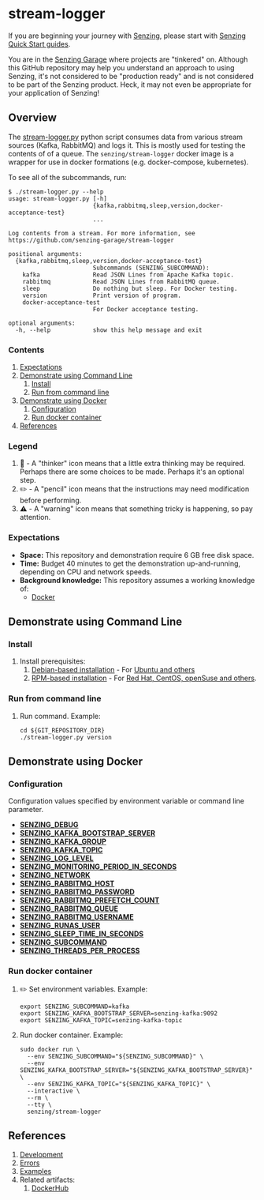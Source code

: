 # stream-logger

If you are beginning your journey with [Senzing],
please start with [Senzing Quick Start guides].

You are in the [Senzing Garage] where projects are "tinkered" on.
Although this GitHub repository may help you understand an approach to using Senzing,
it's not considered to be "production ready" and is not considered to be part of the Senzing product.
Heck, it may not even be appropriate for your application of Senzing!

## Overview

The [stream-logger.py] python script consumes data
from various stream sources (Kafka, RabbitMQ) and logs it.
This is mostly used for testing the contents of of a queue.
The `senzing/stream-logger` docker image is a wrapper for use in docker formations (e.g. docker-compose, kubernetes).

To see all of the subcommands, run:

```console
$ ./stream-logger.py --help
usage: stream-logger.py [-h]
                        {kafka,rabbitmq,sleep,version,docker-acceptance-test}
                        ...

Log contents from a stream. For more information, see
https://github.com/senzing-garage/stream-logger

positional arguments:
  {kafka,rabbitmq,sleep,version,docker-acceptance-test}
                        Subcommands (SENZING_SUBCOMMAND):
    kafka               Read JSON Lines from Apache Kafka topic.
    rabbitmq            Read JSON Lines from RabbitMQ queue.
    sleep               Do nothing but sleep. For Docker testing.
    version             Print version of program.
    docker-acceptance-test
                        For Docker acceptance testing.

optional arguments:
  -h, --help            show this help message and exit
```

### Contents

1. [Expectations]
1. [Demonstrate using Command Line]
   1. [Install]
   1. [Run from command line]
1. [Demonstrate using Docker]
   1. [Configuration]
   1. [Run docker container]
1. [References]

### Legend

1. :thinking: - A "thinker" icon means that a little extra thinking may be required.
   Perhaps there are some choices to be made.
   Perhaps it's an optional step.
1. :pencil2: - A "pencil" icon means that the instructions may need modification before performing.
1. :warning: - A "warning" icon means that something tricky is happening, so pay attention.

### Expectations

- **Space:** This repository and demonstration require 6 GB free disk space.
- **Time:** Budget 40 minutes to get the demonstration up-and-running, depending on CPU and network speeds.
- **Background knowledge:** This repository assumes a working knowledge of:
  - [Docker]

## Demonstrate using Command Line

### Install

1. Install prerequisites:
   1. [Debian-based installation] - For [Ubuntu and others]
   1. [RPM-based installation] - For [Red Hat, CentOS, openSuse and others].

### Run from command line

1. Run command.
   Example:

   ```console
   cd ${GIT_REPOSITORY_DIR}
   ./stream-logger.py version
   ```

## Demonstrate using Docker

### Configuration

Configuration values specified by environment variable or command line parameter.

- **[SENZING_DEBUG]**
- **[SENZING_KAFKA_BOOTSTRAP_SERVER]**
- **[SENZING_KAFKA_GROUP]**
- **[SENZING_KAFKA_TOPIC]**
- **[SENZING_LOG_LEVEL]**
- **[SENZING_MONITORING_PERIOD_IN_SECONDS]**
- **[SENZING_NETWORK]**
- **[SENZING_RABBITMQ_HOST]**
- **[SENZING_RABBITMQ_PASSWORD]**
- **[SENZING_RABBITMQ_PREFETCH_COUNT]**
- **[SENZING_RABBITMQ_QUEUE]**
- **[SENZING_RABBITMQ_USERNAME]**
- **[SENZING_RUNAS_USER]**
- **[SENZING_SLEEP_TIME_IN_SECONDS]**
- **[SENZING_SUBCOMMAND]**
- **[SENZING_THREADS_PER_PROCESS]**

### Run docker container

1. :pencil2: Set environment variables.
   Example:

   ```console
   export SENZING_SUBCOMMAND=kafka
   export SENZING_KAFKA_BOOTSTRAP_SERVER=senzing-kafka:9092
   export SENZING_KAFKA_TOPIC=senzing-kafka-topic
   ```

1. Run docker container.
   Example:

   ```console
   sudo docker run \
     --env SENZING_SUBCOMMAND="${SENZING_SUBCOMMAND}" \
     --env SENZING_KAFKA_BOOTSTRAP_SERVER="${SENZING_KAFKA_BOOTSTRAP_SERVER}" \
     --env SENZING_KAFKA_TOPIC="${SENZING_KAFKA_TOPIC}" \
     --interactive \
     --rm \
     --tty \
     senzing/stream-logger
   ```

## References

1. [Development]
1. [Errors]
1. [Examples]
1. Related artifacts:
   1. [DockerHub]

[Development]: docs/development.md
[Errors]: docs/errors.md
[Examples]: docs/examples.md
[DockerHub]: https://hub.docker.com/r/senzing/stream-logger
[Senzing]: https://senzing.com/
[Senzing Quick Start guides]: https://docs.senzing.com/quickstart/
[Senzing Garage]: https://github.com/senzing-garage
[stream-logger.py]: stream-logger.py
[Expectations]: #expectations
[Demonstrate using Command Line]: #demonstrate-using-command-line
[Install]: #install
[Run from command line]: #run-from-command-line
[Demonstrate using Docker]: #demonstrate-using-docker
[Configuration]: #configuration
[Run docker container]: #run-docker-container
[References]: #references
[Docker]: https://github.com/senzing-garage/knowledge-base/blob/main/WHATIS/docker.md
[Debian-based installation]: docs/debian-based-installation.md
[Ubuntu and others]: https://en.wikipedia.org/wiki/List_of_Linux_distributions#Debian-based
[RPM-based installation]: docs/rpm-based-installation.md
[Red Hat, CentOS, openSuse and others]: https://en.wikipedia.org/wiki/List_of_Linux_distributions#RPM-based
[SENZING_DEBUG]: https://github.com/senzing-garage/knowledge-base/blob/main/lists/environment-variables.md#senzing_debug
[SENZING_KAFKA_BOOTSTRAP_SERVER]: https://github.com/senzing-garage/knowledge-base/blob/main/lists/environment-variables.md#senzing_kafka_bootstrap_server
[SENZING_KAFKA_GROUP]: https://github.com/senzing-garage/knowledge-base/blob/main/lists/environment-variables.md#senzing_kafka_group
[SENZING_KAFKA_TOPIC]: https://github.com/senzing-garage/knowledge-base/blob/main/lists/environment-variables.md#senzing_kafka_topic
[SENZING_LOG_LEVEL]: https://github.com/senzing-garage/knowledge-base/blob/main/lists/environment-variables.md#senzing_log_level
[SENZING_MONITORING_PERIOD_IN_SECONDS]: https://github.com/senzing-garage/knowledge-base/blob/main/lists/environment-variables.md#senzing_monitoring_period_in_seconds
[SENZING_NETWORK]: https://github.com/senzing-garage/knowledge-base/blob/main/lists/environment-variables.md#senzing_network
[SENZING_RABBITMQ_HOST]: https://github.com/senzing-garage/knowledge-base/blob/main/lists/environment-variables.md#senzing_rabbitmq_host
[SENZING_RABBITMQ_PASSWORD]: https://github.com/senzing-garage/knowledge-base/blob/main/lists/environment-variables.md#senzing_rabbitmq_password
[SENZING_RABBITMQ_PREFETCH_COUNT]: https://github.com/senzing-garage/knowledge-base/blob/main/lists/environment-variables.md#senzing_rabbitmq_prefetch_count
[SENZING_RABBITMQ_QUEUE]: https://github.com/senzing-garage/knowledge-base/blob/main/lists/environment-variables.md#senzing_rabbitmq_queue
[SENZING_RABBITMQ_USERNAME]: https://github.com/senzing-garage/knowledge-base/blob/main/lists/environment-variables.md#senzing_rabbitmq_username
[SENZING_RUNAS_USER]: https://github.com/senzing-garage/knowledge-base/blob/main/lists/environment-variables.md#senzing_runas_user
[SENZING_SLEEP_TIME_IN_SECONDS]: https://github.com/senzing-garage/knowledge-base/blob/main/lists/environment-variables.md#senzing_sleep_time_in_seconds
[SENZING_SUBCOMMAND]: https://github.com/senzing-garage/knowledge-base/blob/main/lists/environment-variables.md#senzing_subcommand
[SENZING_THREADS_PER_PROCESS]: https://github.com/senzing-garage/knowledge-base/blob/main/lists/environment-variables.md#senzing_threads_per_process
